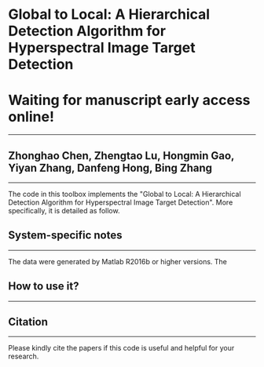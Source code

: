 # Global to Local: A Hierarchical Detection Algorithm for Hyperspectral Image Target Detection
# Waiting for manuscript early access online!
----------
## Zhonghao Chen, Zhengtao Lu, Hongmin Gao, Yiyan Zhang, Danfeng Hong, Bing Zhang
----------
The code in this toolbox implements the "Global to Local: A Hierarchical Detection Algorithm for Hyperspectral Image Target Detection". More specifically, it is detailed as follow.
## System-specific notes
----------
The data were generated by Matlab R2016b or higher versions. The 

## How to use it?
----------


## Citation
----------
Please kindly cite the papers if this code is useful and helpful for your research.
